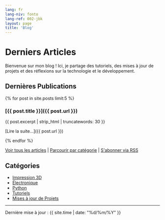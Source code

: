 ```yaml
---
lang: fr
lang-niv: fonto
lang-ref: 002-jbk
layout: page
title: 'Blog'
---
```


# Derniers Articles

Bienvenue sur mon blog ! Ici, je partage des tutoriels, des mises à jour de projets et des réflexions sur la technologie et le développement.

## Dernières Publications

{% for post in site.posts limit:5 %}
### [{{ post.title }}]({{ post.url }})

{{ post.excerpt | strip_html | truncatewords: 30 }}

[Lire la suite...]({{ post.url }})

{% endfor %}

[Voir tous les articles](archive) | [Parcourir par catégorie](categories) | [S'abonner via RSS](feed.xml)

## Catégories

- [Impression 3D](category/3d-printing/)
- [Électronique](category/electronics/)
- [Python](category/python/)
- [Tutoriels](category/tutorials/)
- [Mises à jour de Projets](category/updates/)

---

Dernière mise à jour : {{ site.time | date: "%d/%m/%Y" }}

